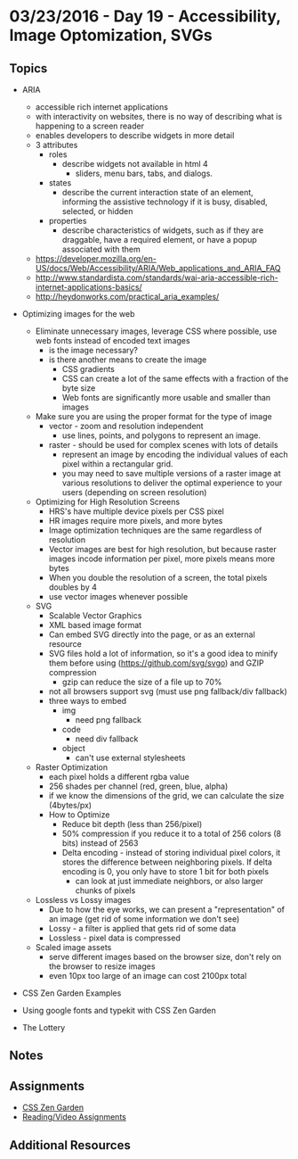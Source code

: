 # 03/23/2016 - Day 19 - Accessibility, Image Optomization, SVGs

## Topics
- ARIA
    + accessible rich internet applications
    + with interactivity on websites, there is no way of describing what is happening to a screen reader
    + enables developers to describe widgets in more detail
    + 3 attributes
        * roles
            - describe widgets not available in html 4
                + sliders, menu bars, tabs, and dialogs.
        * states
            - describe the current interaction state of an element, informing the assistive technology if it is busy, disabled, selected, or hidden
        * properties
            - describe characteristics of widgets, such as if they are draggable, have a required element, or have a popup associated with them
    + https://developer.mozilla.org/en-US/docs/Web/Accessibility/ARIA/Web_applications_and_ARIA_FAQ
    + http://www.standardista.com/standards/wai-aria-accessible-rich-internet-applications-basics/
    + http://heydonworks.com/practical_aria_examples/
- Optimizing images for the web
    + Eliminate unnecessary images, leverage CSS where possible, use web fonts instead of encoded text images
        * is the image necessary?
        * is there another means to create the image 
            - CSS gradients
            - CSS can create a lot of the same effects with a fraction of the byte size
            - Web fonts are significantly more usable and smaller than images
    + Make sure you are using the proper format for the type of image
        * vector - zoom and resolution independent
            - use lines, points, and polygons to represent an image.
        * raster - should be used for complex scenes with lots of details
            - represent an image by encoding the individual values of each pixel within a rectangular grid.
            - you may need to save multiple versions of a raster image at various resolutions to deliver the optimal experience to your users (depending on screen resolution)
    + Optimizing for High Resolution Screens
        * HRS's have multiple device pixels per CSS pixel
        * HR images require more pixels, and more bytes
        * Image optimization techniques are the same regardless of resolution
        * Vector images are best for high resolution, but because raster images incode information per pixel, more pixels means more bytes
        * When you double the resolution of a screen, the total pixels doubles by 4
        * use vector images whenever possible
    + SVG 
        * Scalable Vector Graphics
        * XML based image format
        * Can embed SVG directly into the page, or as an external resource
        * SVG files hold a lot of information, so it's a good idea to minify them before using (https://github.com/svg/svgo) and GZIP compression
            - gzip can reduce the size of a file up to 70%
        * not all browsers support svg (must use png fallback/div fallback)
        * three ways to embed
            - img
                + need png fallback
            - code
                + need div fallback
            - object
                + can't use external stylesheets
    + Raster Optimization
        * each pixel holds a different rgba value
        * 256 shades per channel (red, green, blue, alpha)
        * if we know the dimensions of the grid, we can calculate the size (4bytes/px)
        * How to Optimize
            - Reduce bit depth (less than 256/pixel)
            - 50% compression if you reduce it to a total of 256 colors (8 bits) instead of 2563
            - Delta encoding - instead of storing individual pixel colors, it stores the difference between neighboring pixels.  If delta encoding is 0, you only have to store 1 bit for both pixels
                + can look at just immediate neighbors, or also larger chunks of pixels
    + Lossless vs Lossy images
        * Due to how the eye works, we can present a "representation" of an image (get rid of some information we don't see)
        * Lossy - a filter is applied that gets rid of some data
        * Lossless - pixel data is compressed
    + Scaled image assets
        * serve different images based on the browser size, don't rely on the browser to resize images
        * even 10px too large of an image can cost 2100px total

- CSS Zen Garden Examples
- Using google fonts and typekit with CSS Zen Garden
- The Lottery

## Notes

## Assignments
- [CSS Zen Garden]()
- [Reading/Video Assignments]()

## Additional Resources


